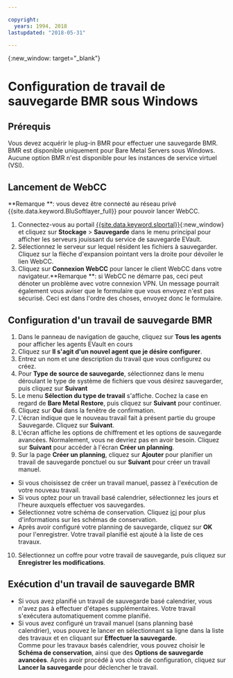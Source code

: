 ```yaml
---

copyright:
  years: 1994, 2018
lastupdated: "2018-05-31"

---
```

{:new_window: target="_blank"}

# Configuration de travail de sauvegarde BMR sous Windows

## Prérequis

Vous devez acquérir le plug-in BMR pour effectuer une sauvegarde BMR. BMR est disponible uniquement pour Bare Metal Servers sous Windows. Aucune option BMR n'est disponible pour les instances de service virtuel (VSI).

## Lancement de WebCC
**Remarque **: vous devez être connecté au réseau privé {{site.data.keyword.BluSoftlayer_full}} pour pouvoir lancer WebCC.
1. Connectez-vous au portail [{{site.data.keyword.slportal}}](https://control.softlayer.com/){:new_window} et cliquez sur **Stockage** > **Sauvegarde** dans le menu principal pour afficher les serveurs jouissant du service de sauvegarde EVault. 
2. Sélectionnez le serveur sur lequel résident les fichiers à sauvegarder. Cliquez sur la flèche d'expansion pointant vers la droite pour dévoiler le lien WebCC.
4. Cliquez sur **Connexion WebCC** pour lancer le client WebCC dans votre navigateur.**Remarque **: si WebCC ne démarre pas, ceci peut dénoter un problème avec votre connexion VPN. Un message pourrait également vous aviser que le formulaire que vous envoyez n'est pas sécurisé. Ceci est dans l'ordre des choses, envoyez donc le formulaire.
  
## Configuration d'un travail de sauvegarde BMR

1. Dans le panneau de navigation de gauche, cliquez sur **Tous les agents** pour afficher les agents EVault en cours
2. Cliquez sur **Il s'agit d'un nouvel agent que je désire configurer**. 
3. Entrez un nom et une description du travail que vous configurez ou créez.
4. Pour **Type de source de sauvegarde**, sélectionnez dans le menu déroulant le type de système de fichiers que vous désirez sauvegarder, puis cliquez sur **Suivant**
5. Le menu **Sélection du type de travail** s'affiche. Cochez la case en regard de **Bare Metal Restore**, puis cliquez sur **Suivant** pour continuer.
6. Cliquez sur **Oui** dans la fenêtre de confirmation.
7. L'écran indique que le nouveau travail fait à présent partie du groupe Sauvegarde. Cliquez sur **Suivant**.
8. L'écran affiche les options de chiffrement et les options de sauvegarde avancées. Normalement, vous ne devriez pas en avoir besoin. Cliquez sur **Suivant** pour accéder à l'écran **Créer un planning**.   
9. Sur la page **Créer un planning**, cliquez sur **Ajouter** pour planifier un travail de sauvegarde ponctuel ou sur **Suivant** pour créer un travail manuel.
  - Si vous choisissez de créer un travail manuel, passez à l'exécution de votre nouveau travail.
  - Si vous optez pour un travail basé calendrier, sélectionnez les jours et l'heure auxquels effectuer vos sauvegardes.
  - Sélectionnez votre schéma de conservation. Cliquez [ici](evault-backup-faq.html#how-do-the-retention-schemes-work-) pour plus d'informations sur les schémas de conservation.
  - Après avoir configuré votre planning de sauvegarde, cliquez sur **OK** pour l'enregistrer. Votre travail planifié est ajouté à la liste de ces travaux. 
10. Sélectionnez un coffre pour votre travail de sauvegarde, puis cliquez sur **Enregistrer les modifications**.


## Exécution d'un travail de sauvegarde BMR
  - Si vous avez planifié un travail de sauvegarde basé calendrier, vous n'avez pas à effectuer d'étapes supplémentaires. Votre travail s'exécutera automatiquement comme planifié.
  - Si vous avez configuré un travail manuel (sans planning basé calendrier), vous pouvez le lancer en sélectionnant sa ligne dans la liste des travaux et en cliquant sur **Effectuer la sauvegarde**. <br/> Comme pour les travaux basés calendrier, vous pouvez choisir le **Schéma de conservation**, ainsi que des **Options de sauvegarde avancées**. Après avoir procédé à vos choix de configuration, cliquez sur **Lancer la sauvegarde** pour déclencher le travail.
